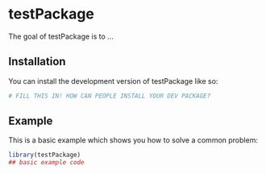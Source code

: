 
# testPackage

<!-- badges: start -->
<!-- badges: end -->

The goal of testPackage is to ...

## Installation

You can install the development version of testPackage like so:

``` r
# FILL THIS IN! HOW CAN PEOPLE INSTALL YOUR DEV PACKAGE?
```

## Example

This is a basic example which shows you how to solve a common problem:

``` r
library(testPackage)
## basic example code
```

